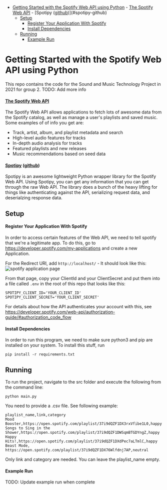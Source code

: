 - [Getting Started with the Spotify Web API using Python](#getting-started-with-the-spotify-web-api-using-python)
      - [The Spotify Web API](#the-spotify-web-api)
      - [Spotipy ([github](https://github.com/plamere/spotipy))](#spotipy-github)
  - [Setup](#setup)
      - [Register Your Application With Spotify](#register-your-application-with-spotify)
      - [Install Dependencies](#install-dependencies)
  - [Running](#running)
      - [Example Run](#example-run)

# Getting Started with the Spotify Web API using Python
This repo contains the code for the Sound and Music Technology Project in 2021 for group 2.
TODO: Add more info


#### [The Spotify Web API](https://developer.spotify.com/web-api/)
The Spotify Web API allows applications to fetch lots of awesome data from the Spotify catalog, as well as manage
a user's playlists and saved music.  Some examples of of info you get are:
  - Track, artist, album, and playlist metadata and search
  - High-level audio features for tracks
  - In-depth audio analysis for tracks
  - Featured playlists and new releases
  - Music recommendations based on seed data

#### [Spotipy](http://spotipy.readthedocs.io/en/latest/) ([github](https://github.com/plamere/spotipy))
Spotipy is an awesome lightweight Python wrapper library for the Spotify Web API.  Using Spotipy, you can get any information
that you can get through the raw Web API.  The library does a bunch of the heavy lifting for things like authenticating
against the API, serializing request data, and deserialzing response data.


## Setup
#### Register Your Application With Spotify
In order to access certain features of the Web API, we need to tell spotify that we're a legitimate app.
To do this, go to https://developer.spotify.com/my-applications and create a new Application.

For the Redirect URI, add `http://localhost/` - It should look like this:
![spotify application page](https://raw.githubusercontent.com/markkohdev/spotify-api-starter/master/assets/spotify_api.png)

From that page, copy your ClientId and your ClientSecret and put them into a file called
`.env` in the root of this repo that looks like this:
```
SPOTIPY_CLIENT_ID='YOUR_CLIENT_ID'
SPOTIPY_CLIENT_SECRET='YOUR_CLIENT_SECRET'
```
For details about how the API authenticates your account with this, see
https://developer.spotify.com/web-api/authorization-guide/#authorization_code_flow

#### Install Dependencies
In order to run this program, we need to make sure python3 and pip are installed on your system.
To install this stuff, run
```
pip install -r requirements.txt
```


## Running
To run the project, navigate to the src folder and execute the following from the command line:
```
python main.py
```

You need to provide a .csv file. See following example:
```
playlist_name,link,category
Mood Booster,https://open.spotify.com/playlist/37i9dQZF1DX3rxVfibe1L0,happy
Songs to Sing in the Shower,https://open.spotify.com/playlist/37i9dQZF1DWSqmBTGDYngZ,happy
Happy Hits!,https://open.spotify.com/playlist/37i9dQZF1DXdPec7aLTmlC,happy
Beast Mode, https://open.spotify.com/playlist/37i9dQZF1DX76Wlfdnj7AP,neutral
```
Only link and category are needed. You can leave the playlist_name empty.

#### Example Run
TODO: Update example run when complete
```
```
